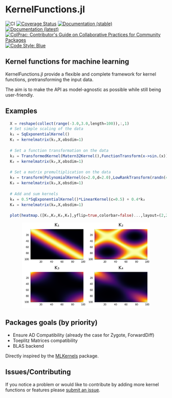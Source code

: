 # KernelFunctions.jl

![CI](https://github.com/JuliaGaussianProcesses/KernelFunctions.jl/workflows/CI/badge.svg?branch=master)
[![Coverage Status](https://coveralls.io/repos/github/JuliaGaussianProcesses/KernelFunctions.jl/badge.svg?branch=master)](https://coveralls.io/github/JuliaGaussianProcesses/KernelFunctions.jl?branch=master)
[![Documentation (stable)](https://img.shields.io/badge/docs-stable-blue.svg)](https://juliagaussianprocesses.github.io/KernelFunctions.jl)
[![Documentation (latest)](https://img.shields.io/badge/docs-dev-blue.svg)](https://juliagaussianprocesses.github.io/KernelFunctions.jl/dev)
[![ColPrac: Contributor's Guide on Collaborative Practices for Community Packages](https://img.shields.io/badge/ColPrac-Contributor's%20Guide-blueviolet)](https://github.com/SciML/ColPrac)
[![Code Style: Blue](https://img.shields.io/badge/code%20style-blue-4495d1.svg)](https://github.com/invenia/BlueStyle)


## Kernel functions for machine learning

KernelFunctions.jl provide a flexible and complete framework for kernel functions, pretransforming the input data.

The aim is to make the API as model-agnostic as possible while still being user-friendly.

## Examples

```julia
  X = reshape(collect(range(-3.0,3.0,length=100)),:,1)
  # Set simple scaling of the data
  k₁ = SqExponentialKernel()
  K₁ = kernelmatrix(k₁,X,obsdim=1)

  # Set a function transformation on the data
  k₂ = TransformedKernel(Matern32Kernel(),FunctionTransform(x->sin.(x)))
  K₂ = kernelmatrix(k₂,X,obsdim=1)

  # Set a matrix premultiplication on the data
  k₃ = transform(PolynomialKernel(c=2.0,d=2.0),LowRankTransform(randn(4,1)))
  K₃ = kernelmatrix(k₃,X,obsdim=1)

  # Add and sum kernels
  k₄ = 0.5*SqExponentialKernel()*LinearKernel(c=0.5) + 0.4*k₂
  K₄ = kernelmatrix(k₄,X,obsdim=1)

  plot(heatmap.([K₁,K₂,K₃,K₄],yflip=true,colorbar=false)...,layout=(2,2),title=["K₁" "K₂" "K₃" "K₄"])
```
<p align=center>
  <img src="docs/src/assets/heatmap_combination.png" width=400px>
</p>

## Packages goals (by priority)
- Ensure AD Compatibility (already the case for Zygote, ForwardDiff)
- Toeplitz Matrices compatibility
- BLAS backend

Directly inspired by the [MLKernels](https://github.com/trthatcher/MLKernels.jl) package.

## Issues/Contributing

If you notice a problem or would like to contribute by adding more kernel functions or features please [submit an issue](https://github.com/JuliaGaussianProcesses/KernelFunctions.jl/issues).
